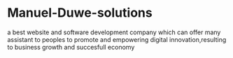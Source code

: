 # Manuel-Duwe-solutions
a best website and software development company which can offer many assistant to peoples to promote and empowering digital innovation,resulting to business growth and succesfull economy
